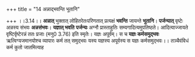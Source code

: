 +++
title = "14 अन्नाद्भवन्ति भूतानि"

+++
।।3.14।। **अन्नात्** भुक्तात् लोहितरेतःपरिणतात् प्रत्यक्षं **भवन्ति**
जायन्ते **भूतानि**। **पर्जन्यात्** वृष्टेः अन्नस्य संभवः **अन्नसंभवः**।
**यज्ञात् भवति** **पर्जन्यः** अग्नौ प्रास्ताहुतिः सम्यगादित्यमुपतिष्ठते।
आदित्याज्जायते वृष्टिर्वृष्टेरन्नं ततः प्रजाः (मनु0 3.76) इति स्मृतेः।
यज्ञः अपूर्वम्। स च **यज्ञः कर्मसमुद्भवः** ऋत्विग्यजमानयोश्च व्यापारः
कर्म तत् समुद्भवः यस्य यज्ञस्य अपूर्वस्य स यज्ञः
कर्मसमुद्भवः।। तञ्चैवंविधं कर्म कुतो जातमित्याह
